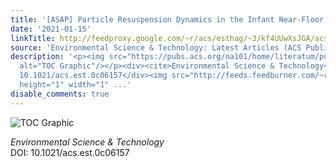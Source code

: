 ```yaml
---
title: '[ASAP] Particle Resuspension Dynamics in the Infant Near-Floor Microenvironment'
date: '2021-01-15'
linkTitle: http://feedproxy.google.com/~r/acs/esthag/~3/kf4UUwXsJGA/acs.est.0c06157
source: 'Environmental Science & Technology: Latest Articles (ACS Publications)'
description: '<p><img src="https://pubs.acs.org/na101/home/literatum/publisher/achs/journals/content/esthag/0/esthag.ahead-of-print/acs.est.0c06157/20210115/images/medium/es0c06157_0007.gif"
  alt="TOC Graphic"/></p><div><cite>Environmental Science & Technology</cite></div><div>DOI:
  10.1021/acs.est.0c06157</div><img src="http://feeds.feedburner.com/~r/acs/esthag/~4/kf4UUwXsJGA"
  height="1" width="1" ...'
disable_comments: true
---
```

<p><img src="https://pubs.acs.org/na101/home/literatum/publisher/achs/journals/content/esthag/0/esthag.ahead-of-print/acs.est.0c06157/20210115/images/medium/es0c06157_0007.gif" alt="TOC Graphic"/></p><div><cite>Environmental Science & Technology</cite></div><div>DOI: 10.1021/acs.est.0c06157</div><img src="http://feeds.feedburner.com/~r/acs/esthag/~4/kf4UUwXsJGA" height="1" width="1" ...
